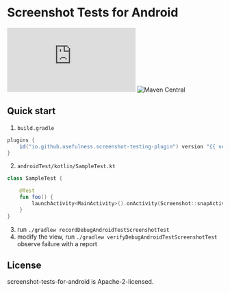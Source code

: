# Screenshot Tests for Android


[![version](https://img.shields.io/maven-metadata/v/https/plugins.gradle.org/m2/io/github/usefulness/screenshot-testing-plugin/maven-metadata.xml?label=gradle)](https://plugins.gradle.org/search?term="io.github.usefulness")
![Maven Central](https://img.shields.io/maven-central/v/io.github.usefulness/screenshot-testing-core?style=plastic)

## Quick start
1. `build.gradle`

```groovy
plugins {
    id("io.github.usefulness.screenshot-testing-plugin") version "{{ version }}"
}
```
2. `androidTest/kotlin/SampleTest.kt`

```kotlin
class SampleTest {

    @Test
    fun foo() {
        launchActivity<MainActivity>().onActivity(Screenshot::snapActivity)
    }
}
```

3. run `./gradlew recordDebugAndroidTestScreenshotTest`
4. modify the view, run `./gradlew verifyDebugAndroidTestScreenshotTest` observe failure with a report

## License

screenshot-tests-for-android is Apache-2-licensed.
